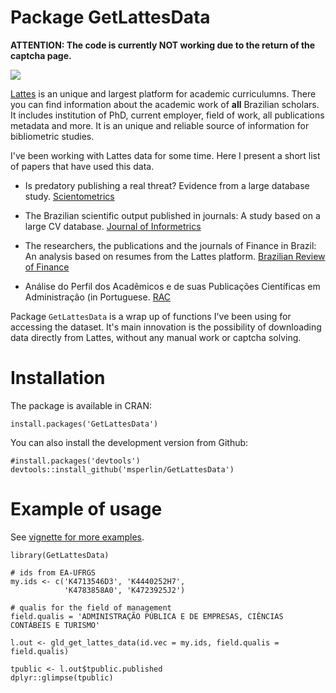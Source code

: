 # Package GetLattesData

**ATTENTION: The code is currently NOT working due to the return of the captcha page.**

[![](http://cranlogs.r-pkg.org/badges/GetLattesData)](https://CRAN.R-project.org/package=GetLattesData)



[Lattes](http://lattes.cnpq.br/) is an unique and largest platform for academic curriculumns. There you can find information about the academic work of **all** Brazilian scholars. It includes institution of PhD, current employer, field of work, all publications metadata and more. It is an unique and reliable source of information for bibliometric studies. 

I've been working with Lattes data for some time. Here I present a short list of papers that have used this data.

- Is predatory publishing a real threat? Evidence from a large database study. [Scientometrics](https://link.springer.com/article/10.1007/s11192-018-2750-6)

-  The Brazilian scientific output published in journals: A study based on a large CV database. [Journal of Informetrics](http://www.sciencedirect.com/science/article/pii/S1751157716301559)

- The researchers, the publications and the journals of Finance in Brazil: An analysis based on resumes from the Lattes platform. [Brazilian Review of Finance](http://bibliotecadigital.fgv.br/ojs/index.php/rbfin/article/view/47157)    

- Análise do Perfil dos Acadêmicos e de suas Publicações Científicas em Administração (in Portuguese. [RAC](http://www.scielo.br/scielo.php?script=sci_arttext&pid=S1415-65552017000100062)

Package `GetLattesData` is a wrap up of functions I've been using for accessing the dataset. It's main innovation is the possibility of downloading data directly from Lattes, without any manual work or captcha solving. 

# Installation

The package is available in CRAN:

```
install.packages('GetLattesData')
```
  
You can also install the development version from Github:

```
#install.packages('devtools')
devtools::install_github('msperlin/GetLattesData')
```

# Example of usage 

See [vignette for more examples](https://CRAN.R-project.org/package=GetLattesData).

```
library(GetLattesData)

# ids from EA-UFRGS
my.ids <- c('K4713546D3', 'K4440252H7', 
            'K4783858A0', 'K4723925J2')

# qualis for the field of management
field.qualis = 'ADMINISTRAÇÃO PÚBLICA E DE EMPRESAS, CIÊNCIAS CONTÁBEIS E TURISMO'

l.out <- gld_get_lattes_data(id.vec = my.ids, field.qualis = field.qualis)

tpublic <- l.out$tpublic.published
dplyr::glimpse(tpublic)
```

